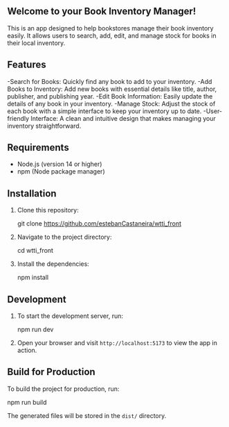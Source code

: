 ## Welcome to your Book Inventory Manager!

This is an app designed to help bookstores manage their book inventory easily. It allows users to search, add, edit, and manage stock for books in their local inventory.

## Features

-Search for Books: Quickly find any book to add to your inventory.
-Add Books to Inventory: Add new books with essential details like title, author, publisher, and publishing year.
-Edit Book Information: Easily update the details of any book in your inventory.
-Manage Stock: Adjust the stock of each book with a simple interface to keep your inventory up to date.
-User-friendly Interface: A clean and intuitive design that makes managing your inventory straightforward.

## Requirements

- Node.js (version 14 or higher)
- npm (Node package manager)

## Installation

1. Clone this repository:

   git clone https://github.com/estebanCastaneira/wtti_front

2. Navigate to the project directory:

   cd wtti_front

3. Install the dependencies:

   npm install

## Development

1. To start the development server, run:

   npm run dev

2. Open your browser and visit `http://localhost:5173` to view the app in action.

## Build for Production

To build the project for production, run:

npm run build

The generated files will be stored in the `dist/` directory.
